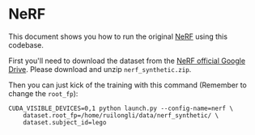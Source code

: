 # NeRF

This document shows you how to run the original [NeRF](https://www.matthewtancik.com/nerf) using this codebase.

First you'll need to download the dataset
from the [NeRF official Google Drive](https://drive.google.com/drive/folders/128yBriW1IG_3NJ5Rp7APSTZsJqdJdfc1).
Please download and unzip `nerf_synthetic.zip`.

Then you can just kick of the training with this command (Remember to change the `root_fp`):
```
CUDA_VISIBLE_DEVICES=0,1 python launch.py --config-name=nerf \
    dataset.root_fp=/home/ruilongli/data/nerf_synthetic/ \
    dataset.subject_id=lego
```